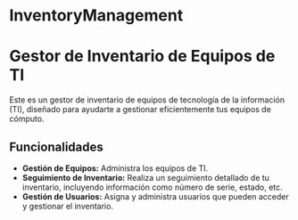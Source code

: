 # InventoryManagement
# Gestor de Inventario de Equipos de TI

Este es un gestor de inventario de equipos de tecnología de la información (TI), diseñado para ayudarte a gestionar eficientemente tus equipos de cómputo.

## Funcionalidades

- **Gestión de Equipos:** Administra los equipos de TI.
- **Seguimiento de Inventario:** Realiza un seguimiento detallado de tu inventario, incluyendo información como número de serie, estado, etc.
- **Gestión de Usuarios:** Asigna y administra usuarios que pueden acceder y gestionar el inventario.

